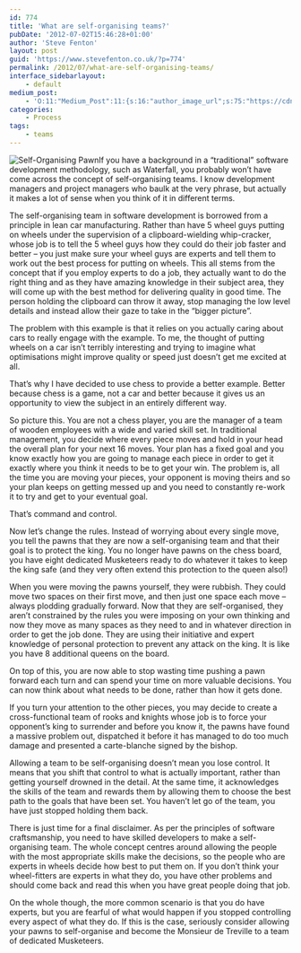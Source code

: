 ```yaml
---
id: 774
title: 'What are self-organising teams?'
pubDate: '2012-07-02T15:46:28+01:00'
author: 'Steve Fenton'
layout: post
guid: 'https://www.stevefenton.co.uk/?p=774'
permalink: /2012/07/what-are-self-organising-teams/
interface_sidebarlayout:
    - default
medium_post:
    - 'O:11:"Medium_Post":11:{s:16:"author_image_url";s:75:"https://cdn-images-1.medium.com/fit/c/400/400/1*eXkhfEuF41g5W_xnc_ydLA.jpeg";s:10:"author_url";s:38:"https://medium.com/@steve.fenton.co.uk";s:11:"byline_name";N;s:12:"byline_email";N;s:10:"cross_link";s:3:"yes";s:2:"id";s:12:"947ab4dcfb69";s:21:"follower_notification";s:3:"yes";s:7:"license";s:19:"all-rights-reserved";s:14:"publication_id";s:2:"-1";s:6:"status";s:5:"draft";s:3:"url";s:51:"https://medium.com/@steve.fenton.co.uk/947ab4dcfb69";}'
categories:
    - Process
tags:
    - teams
---
```


![Self-Organising Pawn](https://www.stevefenton.co.uk/wp-content/uploads/2015/07/self-organising-pawn.jpg)If you have a background in a “traditional” software development methodology, such as Waterfall, you probably won’t have come across the concept of self-organising teams. I know development managers and project managers who baulk at the very phrase, but actually it makes a lot of sense when you think of it in different terms.

The self-organising team in software development is borrowed from a principle in lean car manufacturing. Rather than have 5 wheel guys putting on wheels under the supervision of a clipboard-wielding whip-cracker, whose job is to tell the 5 wheel guys how they could do their job faster and better – you just make sure your wheel guys are experts and tell them to work out the best process for putting on wheels. This all stems from the concept that if you employ experts to do a job, they actually want to do the right thing and as they have amazing knowledge in their subject area, they will come up with the best method for delivering quality in good time. The person holding the clipboard can throw it away, stop managing the low level details and instead allow their gaze to take in the “bigger picture”.

The problem with this example is that it relies on you actually caring about cars to really engage with the example. To me, the thought of putting wheels on a car isn’t terribly interesting and trying to imagine what optimisations might improve quality or speed just doesn’t get me excited at all.

That’s why I have decided to use chess to provide a better example. Better because chess is a game, not a car and better because it gives us an opportunity to view the subject in an entirely different way.

So picture this. You are not a chess player, you are the manager of a team of wooden employees with a wide and varied skill set. In traditional management, you decide where every piece moves and hold in your head the overall plan for your next 16 moves. Your plan has a fixed goal and you know exactly how you are going to manage each piece in order to get it exactly where you think it needs to be to get your win. The problem is, all the time you are moving your pieces, your opponent is moving theirs and so your plan keeps on getting messed up and you need to constantly re-work it to try and get to your eventual goal.

That’s command and control.

Now let’s change the rules. Instead of worrying about every single move, you tell the pawns that they are now a self-organising team and that their goal is to protect the king. You no longer have pawns on the chess board, you have eight dedicated Musketeers ready to do whatever it takes to keep the king safe (and they very often extend this protection to the queen also!)

When you were moving the pawns yourself, they were rubbish. They could move two spaces on their first move, and then just one space each move – always plodding gradually forward. Now that they are self-organised, they aren’t constrained by the rules you were imposing on your own thinking and now they move as many spaces as they need to and in whatever direction in order to get the job done. They are using their initiative and expert knowledge of personal protection to prevent any attack on the king. It is like you have 8 additional queens on the board.

On top of this, you are now able to stop wasting time pushing a pawn forward each turn and can spend your time on more valuable decisions. You can now think about what needs to be done, rather than how it gets done.

If you turn your attention to the other pieces, you may decide to create a cross-functional team of rooks and knights whose job is to force your opponent’s king to surrender and before you know it, the pawns have found a massive problem out, dispatched it before it has managed to do too much damage and presented a carte-blanche signed by the bishop.

Allowing a team to be self-organising doesn’t mean you lose control. It means that you shift that control to what is actually important, rather than getting yourself drowned in the detail. At the same time, it acknowledges the skills of the team and rewards them by allowing them to choose the best path to the goals that have been set. You haven’t let go of the team, you have just stopped holding them back.

There is just time for a final disclaimer. As per the principles of software craftsmanship, you need to have skilled developers to make a self-organising team. The whole concept centres around allowing the people with the most appropriate skills make the decisions, so the people who are experts in wheels decide how best to put them on. If you don’t think your wheel-fitters are experts in what they do, you have other problems and should come back and read this when you have great people doing that job.

On the whole though, the more common scenario is that you do have experts, but you are fearful of what would happen if you stopped controlling every aspect of what they do. If this is the case, seriously consider allowing your pawns to self-organise and become the Monsieur de Treville to a team of dedicated Musketeers.